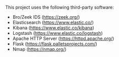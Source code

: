 This project uses the following third-party software:

- Bro/Zeek IDS (https://zeek.org/)
- Elasticsearch (https://www.elastic.co/)
- Kibana (https://www.elastic.co/kibana)
- Logstash (https://www.elastic.co/logstash)
- Apache HTTP Server (https://httpd.apache.org/)
- Flask (https://flask.palletsprojects.com/)
- Nmap (https://nmap.org/)

